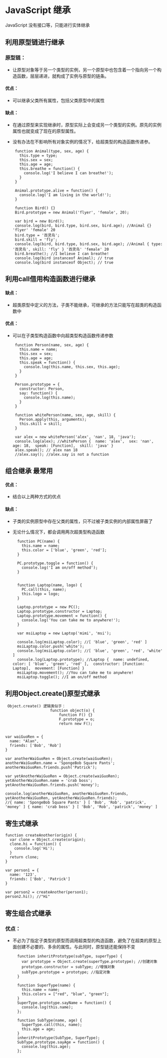 # JavaScript 继承

JavaScript 没有接口等，只能进行实体继承

## 利用原型链进行继承

### 原型链：
- 让原型对象等于另一个类型的实例，另一个原型中也包含着一个指向另一个构造函数，层层递进，就构成了实例与原型的链条。

#### 优点：
- 可以继承父类所有属性，包括父类原型中的属性

#### 缺点：
-  在通过原型来实现继承时，原型实际上会变成另一个类型的实例。原先的实例属性也就变成了现在的原型属性。
-  没有办法在不影响所有对象实例的情况下，给超类型的构造函数传递参。

		function Animal(type, sex, age) {
		  this.type = type;
		  this.sex = sex;
		  this.age = age;
		  this.breathe = function() {
		    console.log('I believe I can breathe!');
		  }
		}

		Animal.prototype.alive = function() {
		  console.log('I am living in the world!');
		}

		function Bird() {}
		Bird.prototype = new Animal('flyer', 'female', 20);

		var bird = new Bird();
		console.log(bird, bird.type, bird.sex, bird.age); //Animal {} 'flyer' 'female' 20
		bird.type = '百灵鸟';
		bird.skill = 'fly';
		console.log(bird, bird.type, bird.sex, bird.age); //Animal { type: '百灵鸟', skill: 'fly' } '百灵鸟' 'female' 20
		bird.breathe(); //I believe I can breathe!
		console.log(bird instanceof Animal); // true
		console.log(bird instanceof Object); // true

## 利用call借用构造函数进行继承

#### 缺点：
-  超类原型中定义的方法，子类不能继承，可继承的方法只能写在超类的构造函数中

#### 优点：
-  可以在子类型构造函数中向超类型构造函数传递参数

	
		function Person(name, sex, age) {
		  this.name = name;
		  this.sex = sex;
		  this.age = age;
		  this.speak = function() {
		    console.log(this.name, this.sex, this.age);
		  }
		}

		Person.prototype = {
		  constructor: Person,
		  say: function() {
		    console.log(this.name);
		  }
		}

		function whitePerson(name, sex, age, skill) {
		  Person.apply(this, arguments);
		  this.skill = skill;
		}

		var alex = new whitePerson('alex', 'nan', 18, 'java');
		console.log(alex); //whitePerson {  name: 'alex',  sex: 'nan',  age: 18,  speak: [Function],  skill: 'java' }
		alex.speak(); // alex nan 18
		//alex.say(); //alex.say is not a function

## 组合继承 最常用

#### 优点：
-  结合以上两种方式的优点

#### 缺点：
- 子类的实例原型中存在父类的属性，只不过被子类实例的内部属性屏蔽了
- 无论什么情况下，都会调用两次超类型构造函数

		
		function PC(name) {
		  this.name = name;
		  this.color = ['blue', 'green', 'red'];
		}
		
		PC.prototype.toggle = function() {
		  console.log('I am on/off method');
		}
		
		
		function Laptop(name, logo) {
		  PC.call(this, name);
		  this.logo = logo;
		}
		
		Laptop.prototype = new PC();
		Laptop.prototype.constructor = Laptop;
		Laptop.prototype.movement = function() {
		  console.log('You can take me to anywhere!');
		}
		
		var msiLaptop = new Laptop('mimi', 'msi');
		
		console.log(msiLaptop.color); //[ 'blue', 'green', 'red' ]
		msiLaptop.color.push('white');
		console.log(msiLaptop.color); //[ 'blue', 'green', 'red', 'white' ]
		console.log(Laptop.prototype); //Laptop {  name: undefined,  color: [ 'blue', 'green', 'red' ],  constructor: [Function: Laptop],  movement: [Function] }
		msiLaptop.movement(); //You can take me to anywhere!
		msiLaptop.toggle(); //I am on/off method


##  利用Object.create()原型式继承

	 Object.create() 逻辑类似于：
						function object(o) {
						    function F() {}
						    F.prototype = o;
						    return new F();
	
	
	var waiGuoRen = {
	  name: "Alan",
	  friends: ['Bob', 'Rob']
	}

	var anotherWaiGuoRen = Object.create(waiGuoRen);
	anotherWaiGuoRen.name = 'SpongeBob Square Pants';
	anotherWaiGuoRen.friends.push('Patrick');
	
	var yetAnotherWaiGuoRen = Object.create(waiGuoRen);
	yetAnotherWaiGuoRen.name = 'crab boss';
	yetAnotherWaiGuoRen.friends.push('money');
	
	console.log(anotherWaiGuoRen, anotherWaiGuoRen.friends, yetAnotherWaiGuoRen, yetAnotherWaiGuoRen.friends);
	//{ name: 'SpongeBob Square Pants' } [ 'Bob', 'Rob', 'patrick', 'money' ] { name: 'crab boss' } [ 'Bob', 'Rob', 'patrick', 'money' ]

##  寄生式继承

	
	function createAnother(origin) {
	  var clone = Object.create(origin);
	  clone.hi = function() {
	    console.log('Hi');
	  }
	  return clone;
	}
	
	var person1 = {
	  name: '123',
	  friends: ['Bob', 'Patrick']
	}
	
	var person2 = createAnother(person1);
	person2.hi(); //"Hi"


##  寄生组合式继承

### 优点：
- 不必为了指定子类型的原型而调用超类型的构造函数，避免了在超类的原型上面创建不必要的、多余的属性。与此同时，原型链还能保持不变
	

		function inheritPrototype(subType, superType) {
		  var prototype = Object.create(superType.prototype); //创建对象
		  prototype.constructor = subType; //增强对象
		  subType.prototype = prototype; //指定对象
		}

		function SuperType(name) {
		  this.name = name;
		  this.colors = ["red", "blue", "green"];
		}
		SuperType.prototype.sayName = function() {
		  console.log(this.name);
		};

		function SubType(name, age) {
		  SuperType.call(this, name);
		  this.age = age;
		}
		inheritPrototype(SubType, SuperType);
		SubType.prototype.sayAge = function() {
		  console.log(this.age);
		};
